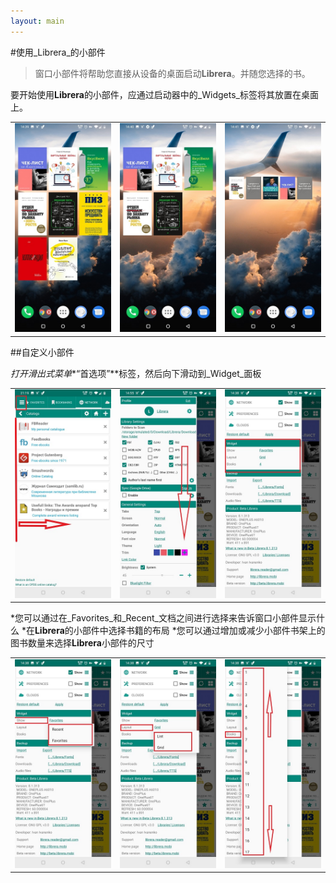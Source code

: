 ```yaml
---
layout: main
---
```


#使用_Librera_的小部件

>窗口小部件将帮助您直接从设备的桌面启动**Librera**。并随您选择的书。

要开始使用**Librera**的小部件，应通过启动器中的_Widgets_标签将其放置在桌面上。

||||
|-|-|-|
|![](6.jpg)|![](9.jpg)|![](10.jpg)|

##自定义小部件

*打开滑出式菜单**“首选项”**标签，然后向下滑动到_Widget_面板

||||
|-|-|-|
|![](20.jpg)|![](21.jpg)|![](22.jpg)|

*您可以通过在_Favorites_和_Recent_文档之间进行选择来告诉窗口小部件显示什么
*在**Librera**的小部件中选择书籍的布局
*您可以通过增加或减少小部件书架上的图书数量来选择**Librera**小部件的尺寸

||||
|-|-|-|
|![](2.jpg)|![](3.jpg)|![](4.jpg)|
